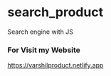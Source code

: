 # search_product
 Search engine with JS


### For Visit my Website
https://varshilproduct.netlify.app